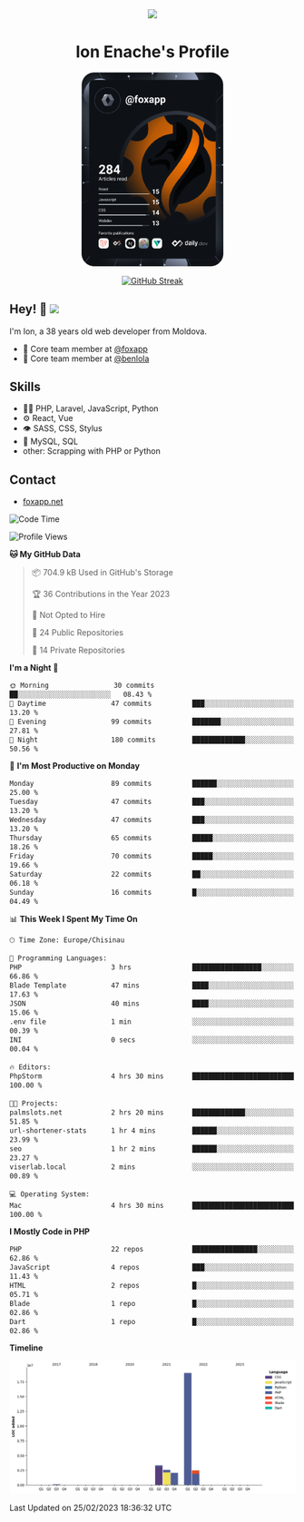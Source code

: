<div id="header" align="center">
  <img src="https://media.giphy.com/media/M9gbBd9nbDrOTu1Mqx/giphy.gif" width="100"/>
	<h1>Ion Enache's Profile</h1>
</div>
<div align="center">
	<a href="https://app.daily.dev/foxapp"><img src="https://github.com/foxapp/foxapp/blob/master/devcard.svg" width="250" alt="Ion Enache's Dev Card"/></a>
</div>


<div align="center">
	
[![GitHub Streak](http://github-readme-streak-stats.herokuapp.com?user=foxapp&hide_border=true&date_format=M%20j%5B%2C%20Y%5D)](https://git.io/streak-stats)
	
</div>


## Hey! 👋 <img src="https://media.giphy.com/media/hvRJCLFzcasrR4ia7z/giphy.gif" width="30px"/>
I'm Ion, a 38 years old web developer from Moldova.


- 👥 Core team member at [@foxapp](https://github.com/foxapp)
- 👥 Core team member at [@benlola](https://github.com/benlola)

## Skills
- 👨‍💻 PHP, Laravel, JavaScript, Python
- ⚙️ React, Vue
- 👁️ SASS, CSS, Stylus
- 💽 MySQL, SQL
- other: Scrapping with PHP or Python

## Contact
- [foxapp.net](https://www.foxapp.net)

<!--START_SECTION:waka-->
![Code Time](http://img.shields.io/badge/Code%20Time-1%2C228%20hrs%2050%20mins-blue)

![Profile Views](http://img.shields.io/badge/Profile%20Views-0-blue)

**🐱 My GitHub Data** 

> 📦 704.9 kB Used in GitHub's Storage 
 > 
> 🏆 36 Contributions in the Year 2023
 > 
> 🚫 Not Opted to Hire
 > 
> 📜 24 Public Repositories 
 > 
> 🔑 14 Private Repositories 
 > 
**I'm a Night 🦉** 

```text
🌞 Morning                30 commits          ██░░░░░░░░░░░░░░░░░░░░░░░   08.43 % 
🌆 Daytime                47 commits          ███░░░░░░░░░░░░░░░░░░░░░░   13.20 % 
🌃 Evening                99 commits          ███████░░░░░░░░░░░░░░░░░░   27.81 % 
🌙 Night                  180 commits         █████████████░░░░░░░░░░░░   50.56 % 
```
📅 **I'm Most Productive on Monday** 

```text
Monday                   89 commits          ██████░░░░░░░░░░░░░░░░░░░   25.00 % 
Tuesday                  47 commits          ███░░░░░░░░░░░░░░░░░░░░░░   13.20 % 
Wednesday                47 commits          ███░░░░░░░░░░░░░░░░░░░░░░   13.20 % 
Thursday                 65 commits          █████░░░░░░░░░░░░░░░░░░░░   18.26 % 
Friday                   70 commits          █████░░░░░░░░░░░░░░░░░░░░   19.66 % 
Saturday                 22 commits          ██░░░░░░░░░░░░░░░░░░░░░░░   06.18 % 
Sunday                   16 commits          █░░░░░░░░░░░░░░░░░░░░░░░░   04.49 % 
```


📊 **This Week I Spent My Time On** 

```text
🕑︎ Time Zone: Europe/Chisinau

💬 Programming Languages: 
PHP                      3 hrs               █████████████████░░░░░░░░   66.86 % 
Blade Template           47 mins             ████░░░░░░░░░░░░░░░░░░░░░   17.63 % 
JSON                     40 mins             ████░░░░░░░░░░░░░░░░░░░░░   15.06 % 
.env file                1 min               ░░░░░░░░░░░░░░░░░░░░░░░░░   00.39 % 
INI                      0 secs              ░░░░░░░░░░░░░░░░░░░░░░░░░   00.04 % 

🔥 Editors: 
PhpStorm                 4 hrs 30 mins       █████████████████████████   100.00 % 

🐱‍💻 Projects: 
palmslots.net            2 hrs 20 mins       █████████████░░░░░░░░░░░░   51.85 % 
url-shortener-stats      1 hr 4 mins         ██████░░░░░░░░░░░░░░░░░░░   23.99 % 
seo                      1 hr 2 mins         ██████░░░░░░░░░░░░░░░░░░░   23.27 % 
viserlab.local           2 mins              ░░░░░░░░░░░░░░░░░░░░░░░░░   00.89 % 

💻 Operating System: 
Mac                      4 hrs 30 mins       █████████████████████████   100.00 % 
```

**I Mostly Code in PHP** 

```text
PHP                      22 repos            ████████████████░░░░░░░░░   62.86 % 
JavaScript               4 repos             ███░░░░░░░░░░░░░░░░░░░░░░   11.43 % 
HTML                     2 repos             █░░░░░░░░░░░░░░░░░░░░░░░░   05.71 % 
Blade                    1 repo              █░░░░░░░░░░░░░░░░░░░░░░░░   02.86 % 
Dart                     1 repo              █░░░░░░░░░░░░░░░░░░░░░░░░   02.86 % 
```



**Timeline**

![Lines of Code chart](https://raw.githubusercontent.com/foxapp/foxapp/master/assets/bar_graph.png)


 Last Updated on 25/02/2023 18:36:32 UTC
<!--END_SECTION:waka-->
